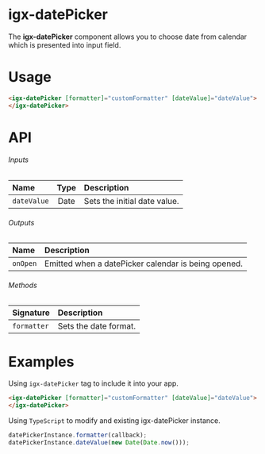 # igx-datePicker

The **igx-datePicker** component allows you to choose date from calendar
which is presented into input field.

# Usage
```html
<igx-datePicker [formatter]="customFormatter" [dateValue]="dateValue">
</igx-datePicker>
```

# API

###### Inputs
| Name   |      Type      |  Description |
|:----------|:-------------:|:------|
| `dateValue` | Date | Sets the initial date value. |

###### Outputs
| Name | Description |
| :--- | :--- | 
| `onOpen`  | Emitted when a datePicker calendar is being opened.  |

###### Methods
| Signature | Description |
| :--- | :--- |
| `formatter`  | Sets the date format.  |

# Examples

Using `igx-datePicker` tag to include it into your app.
```html
<igx-datePicker [formatter]="customFormatter" [dateValue]="dateValue">
</igx-datePicker>
```

Using `TypeScript` to modify and existing igx-datePicker instance.
```typescript
datePickerInstance.formatter(callback);
datePickerInstance.dateValue(new Date(Date.now()));
```
